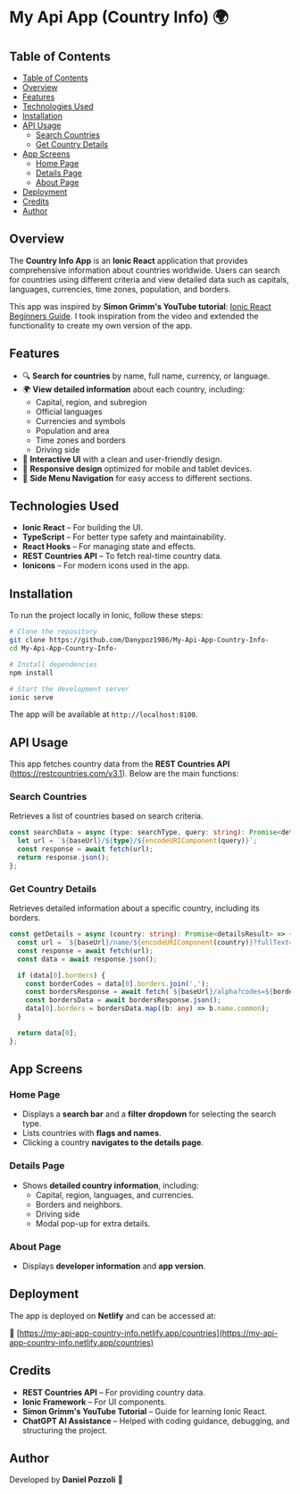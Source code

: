 # My Api App (Country Info) 🌍

## Table of Contents
- [Table of Contents](#table-of-contents)
- [Overview](#overview)
- [Features](#features)
- [Technologies Used](#technologies-used)
- [Installation](#installation)
- [API Usage](#api-usage)
  - [Search Countries](#search-countries)
  - [Get Country Details](#get-country-details)
- [App Screens](#app-screens)
  - [Home Page](#home-page)
  - [Details Page](#details-page)
  - [About Page](#about-page)
- [Deployment](#deployment)
- [Credits](#credits)
- [Author](#author)

## Overview

The **Country Info App** is an **Ionic React** application that provides comprehensive information about countries worldwide. Users can search for countries using different criteria and view detailed data such as capitals, languages, currencies, time zones, population, and borders.

This app was inspired by **Simon Grimm's YouTube tutorial**: [Ionic React Beginners Guide](https://www.youtube.com/watch?v=xn-qpnT2n3Q). I took inspiration from the video and extended the functionality to create my own version of the app.

## Features

- 🔍 **Search for countries** by name, full name, currency, or language.
- 🌍 **View detailed information** about each country, including:
  - Capital, region, and subregion
  - Official languages
  - Currencies and symbols
  - Population and area
  - Time zones and borders
  - Driving side
- 🚀 **Interactive UI** with a clean and user-friendly design.
- 📱 **Responsive design** optimized for mobile and tablet devices.
- 📌 **Side Menu Navigation** for easy access to different sections.

## Technologies Used

- **Ionic React** – For building the UI.
- **TypeScript** – For better type safety and maintainability.
- **React Hooks** – For managing state and effects.
- **REST Countries API** – To fetch real-time country data.
- **Ionicons** – For modern icons used in the app.

## Installation

To run the project locally in Ionic, follow these steps:

```bash
# Clone the repository
git clone https://github.com/Danypoz1986/My-Api-App-Country-Info-
cd My-Api-App-Country-Info-

# Install dependencies
npm install

# Start the development server
ionic serve
```
The app will be available at `http://localhost:8100`.

## API Usage
This app fetches country data from the **REST Countries API** (https://restcountries.com/v3.1). Below are the main functions:

### Search Countries
Retrieves a list of countries based on search criteria.

```typescript
const searchData = async (type: searchType, query: string): Promise<detailsResult[]> => {
  let url = `${baseUrl}/${type}/${encodeURIComponent(query)}`;
  const response = await fetch(url);
  return response.json();
};
```
### Get Country Details
Retrieves detailed information about a specific country, including its borders.

```typescript
const getDetails = async (country: string): Promise<detailsResult> => {
  const url = `${baseUrl}/name/${encodeURIComponent(country)}?fullText=true`;
  const response = await fetch(url);
  const data = await response.json();

  if (data[0].borders) {
    const borderCodes = data[0].borders.join(',');
    const bordersResponse = await fetch(`${baseUrl}/alpha?codes=${borderCodes}`);
    const bordersData = await bordersResponse.json();
    data[0].borders = bordersData.map((b: any) => b.name.common);
  }

  return data[0];
};
```
## App Screens

### Home Page
- Displays a **search bar** and a **filter dropdown** for selecting the search type.
- Lists countries with **flags and names**.
- Clicking a country **navigates to the details page**.

### Details Page
- Shows **detailed country information**, including:
    - Capital, region, languages, and currencies.
    - Borders and neighbors.
    - Driving side
    - Modal pop-up for extra details.

### About Page
- Displays **developer information** and **app version**.

## Deployment
The app is deployed on **Netlify** and can be accessed at:

🔗 [https://my-api-app-country-info.netlify.app/countries](https://my-api-app-country-info.netlify.app/countries)

## Credits
- **REST Countries API** – For providing country data.
- **Ionic Framework** – For UI components.
- **Simon Grimm's YouTube Tutorial** – Guide for learning Ionic React.
- **ChatGPT AI Assistance** – Helped with coding guidance, debugging, and structuring the project.

## Author
Developed by **Daniel Pozzoli** 🚀